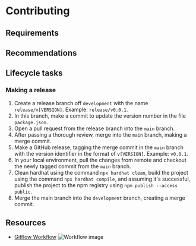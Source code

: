 # Contributing

## Requirements

## Recommendations

## Lifecycle tasks
### Making a release
1. Create a release branch off `development` with the name `release/v[VERSION]`. Example: `release/v0.0.1`.
2. In this branch, make a commit to update the version number in the file `package.json`.
3. Open a pull request from the release branch into the `main` branch.
4. After passing a thorough review, merge into the `main` branch, making a merge commit.
5. Make a GitHub release, tagging the merge commit in the `main` branch with the version identifier in the format of `v[VERSION]`. Example: `v0.0.1`.
6. In your local environment, pull the changes from remote and checkout the newly tagged commit from the `main` branch.
7. Clean hardhat using the command `npx hardhat clean`, build the project using the command `npx hardhat compile`, and assuming it's successful, publish the project to the npm registry using `npm publish --access public`.
8. Merge the main branch into the `development` branch, creating a merge commit.

## Resources
- [Gitflow Workflow](https://www.atlassian.com/git/tutorials/comparing-workflows/gitflow-workflow)
![Workflow image][workflow-img]

[workflow-img]: https://wac-cdn.atlassian.com/dam/jcr:cc0b526e-adb7-4d45-874e-9bcea9898b4a/04%20Hotfix%20branches.svg?cdnVersion=1795